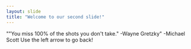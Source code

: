 ```yaml
---
layout: slide
title: "Welcome to our second slide!"
---
```

""You miss 100% of the shots you don't take." -Wayne Gretzky" -Michael Scott
Use the left arrow to go back!
